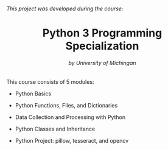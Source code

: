 <h6>This project was developed during the course: </h6>
<h1 align="center">Python 3 Programming Specialization</h1>
<h6 align="center">by University of Michingan</h6>


This course consists of 5 modules:

- Python Basics

- Python Functions, Files, and Dictionaries

- Data Collection and Processing with Python

- Python Classes and Inheritance

- Python Project: pillow, tesseract, and opencv
